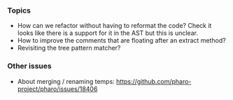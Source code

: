 ### Topics

- How can we refactor without having to reformat the code? Check it looks like there is a support for it in the AST but this is unclear. 
- How to improve the comments that are floating after an extract method?
- Revisiting the tree pattern matcher?

### Other issues
- About merging / renaming temps: https://github.com/pharo-project/pharo/issues/18406